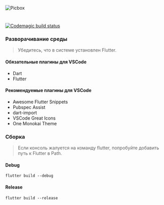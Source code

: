 ![Picbox](https://user-images.githubusercontent.com/25152332/71856627-9b5e7100-30f5-11ea-8050-4a883f518222.png)
#
[![Codemagic build status](https://api.codemagic.io/apps/5e14831e3b8972707f8b2dd9/5e14831e3b8972707f8b2dd8/status_badge.svg)](https://codemagic.io/apps/5e14831e3b8972707f8b2dd9/5e14831e3b8972707f8b2dd8/latest_build)

### Разворачивание среды
> Убедитесь, что в системе установлен Flutter.

#### Обязательные плагины для VSCode
- Dart
- Flutter

#### Рекомендуемые плагины для VSCode
- Awesome Flutter Snippets
- Pubspec Assist
- dart-import
- VSCode Great Icons
- One Monokai Theme

### Сборка
> Если консоль жалуется на команду flutter, попробуйте добавить путь к Flutter в Path.

#### Debug
```shell
flutter build --debug
```

#### Release
```shell
flutter build --release
```
